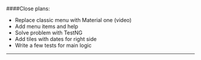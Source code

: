 ####Close plans:
- Replace classic menu with Material one (video)
- Add menu items and help
- Solve problem with TestNG
- Add tiles with dates for right side
- Write a few tests for main logic
___